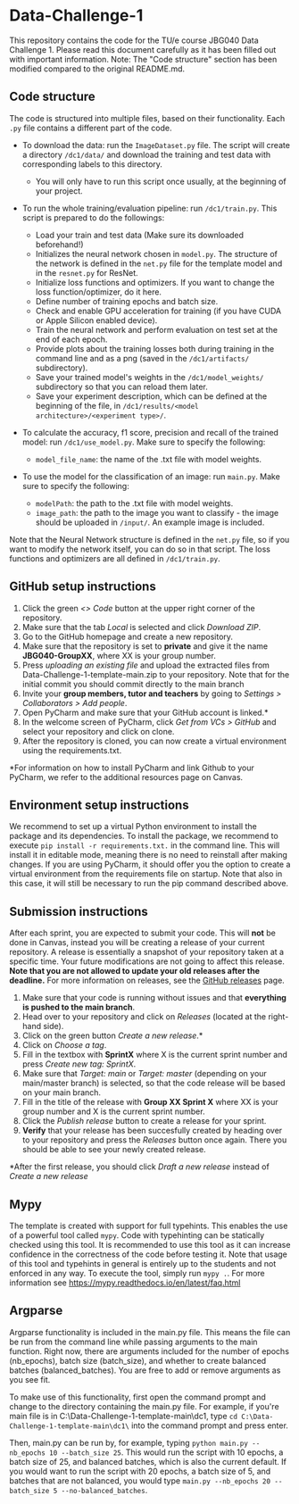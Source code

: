 # Data-Challenge-1
This repository contains the code for the TU/e course JBG040 Data Challenge 1.
Please read this document carefully as it has been filled out with important information.
Note: The "Code structure" section has been modified compared to the original README.md.

## Code structure
The code is structured into multiple files, based on their functionality. 
Each `.py` file contains a different part of the code. 

- To download the data: run the `ImageDataset.py` file. The script will create a directory `/dc1/data/` and download the training and test data with corresponding labels to this directory. 
    - You will only have to run this script once usually, at the beginning of your project.

- To run the whole training/evaluation pipeline: run `/dc1/train.py`. This script is prepared to do the followings:
    - Load your train and test data (Make sure its downloaded beforehand!)
    - Initializes the neural network chosen in `model.py`. The structure of the network is defined in the `net.py` file for the template model and in the `resnet.py` for ResNet.
    - Initialize loss functions and optimizers. If you want to change the loss function/optimizer, do it here.
    - Define number of training epochs and batch size.
    - Check and enable GPU acceleration for training (if you have CUDA or Apple Silicon enabled device).
    - Train the neural network and perform evaluation on test set at the end of each epoch.
    - Provide plots about the training losses both during training in the command line and as a png (saved in the `/dc1/artifacts/` subdirectory).
    - Save your trained model's weights in the `/dc1/model_weights/` subdirectory so that you can reload them later.
    - Save your experiment description, which can be defined at the beginning of the file, in `/dc1/results/<model architecture>/<experiment type>/`.

- To calculate the accuracy, f1 score, precision and recall of the trained model: run `/dc1/use_model.py`. Make sure to specify the following:
    - `model_file_name`: the name of the .txt file with model weights.

- To use the model for the classification of an image: run `main.py`. Make sure to specify the following:
    - `modelPath`: the path to the .txt file with model weights.
    - `image_path`: the path to the image you want to classify - the image should be uploaded in `/input/`. An example image is included.

Note that the Neural Network structure is defined in the `net.py` file, so if you want to modify the network itself, you can do so in that script.
The loss functions and optimizers are all defined in `/dc1/train.py`.

## GitHub setup instructions
1. Click the green *<> Code* button at the upper right corner of the repository.
2. Make sure that the tab *Local* is selected and click *Download ZIP*.
3. Go to the GitHub homepage and create a new repository.
4. Make sure that the repository is set to **private** and give it the name **JBG040-GroupXX**, where XX is your group number.
5. Press *uploading an existing file* and upload the extracted files from Data-Challenge-1-template-main.zip to your repository. Note that for the initial commit you should commit directly to the main branch
6. Invite your **group members, tutor and teachers** by going to *Settings > Collaborators > Add people*.
7. Open PyCharm and make sure that your GitHub account is linked.*
8. In the welcome screen of PyCharm, click *Get from VCs > GitHub* and select your repository and click on clone.
9. After the repository is cloned, you can now create a virtual environment using the requirements.txt.

*For information on how to install PyCharm and link Github to your PyCharm, we refer to the additional resources page on Canvas.


## Environment setup instructions
We recommend to set up a virtual Python environment to install the package and its dependencies. To install the package, we recommend to execute `pip install -r requirements.txt.` in the command line. This will install it in editable mode, meaning there is no need to reinstall after making changes. If you are using PyCharm, it should offer you the option to create a virtual environment from the requirements file on startup. Note that also in this case, it will still be necessary to run the pip command described above.

## Submission instructions
After each sprint, you are expected to submit your code. This will **not** be done in Canvas, instead you will be creating a release of your current repository. 
A release is essentially a snapshot of your repository taken at a specific time. 
Your future modifications are not going to affect this release.
**Note that you are not allowed to update your old releases after the deadline.**
For more information on releases, see the [GitHub releases](https://docs.github.com/en/repositories/releasing-projects-on-github/about-releases) page.

1. Make sure that your code is running without issues and that **everything is pushed to the main branch**.
2. Head over to your repository and click on *Releases* (located at the right-hand side).
3. Click on the green button *Create a new release*.*
4. Click on *Choose a tag*.
5. Fill in the textbox with **SprintX** where X is the current sprint number and press *Create new tag: SprintX*. 
6. Make sure that *Target: main* or *Target: master* (depending on your main/master branch) is selected, so that the code release will be based on your main branch. 
7. Fill in the title of the release with **Group XX Sprint X** where XX is your group number and X is the current sprint number.
8. Click the *Publish release* button to create a release for your sprint.
9. **Verify** that your release has been succesfully created by heading over to your repository and press the *Releases* button once again. There you should be able to see your newly created release.

*After the first release, you should click *Draft a new release* instead of *Create a new release*

## Mypy
The template is created with support for full typehints. This enables the use of a powerful tool called `mypy`. Code with typehinting can be statically checked using this tool. It is recommended to use this tool as it can increase confidence in the correctness of the code before testing it. Note that usage of this tool and typehints in general is entirely up to the students and not enforced in any way. To execute the tool, simply run `mypy .`. For more information see https://mypy.readthedocs.io/en/latest/faq.html

## Argparse
Argparse functionality is included in the main.py file. This means the file can be run from the command line while passing arguments to the main function. Right now, there are arguments included for the number of epochs (nb_epochs), batch size (batch_size), and whether to create balanced batches (balanced_batches). You are free to add or remove arguments as you see fit.

To make use of this functionality, first open the command prompt and change to the directory containing the main.py file.
For example, if you're main file is in C:\Data-Challenge-1-template-main\dc1\, 
type `cd C:\Data-Challenge-1-template-main\dc1\` into the command prompt and press enter.

Then, main.py can be run by, for example, typing `python main.py --nb_epochs 10 --batch_size 25`.
This would run the script with 10 epochs, a batch size of 25, and balanced batches, which is also the current default.
If you would want to run the script with 20 epochs, a batch size of 5, and batches that are not balanced, 
you would type `main.py --nb_epochs 20 --batch_size 5 --no-balanced_batches`.
